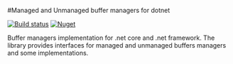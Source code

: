 #Managed and Unmanaged buffer managers for dotnet

[![Build status](https://ci.appveyor.com/api/projects/status/nmx8c7p5fygse6bb?svg=true)](https://ci.appveyor.com/project/gigi81/buffermanager) [![Nuget](https://img.shields.io/nuget/v/Grillisoft.BufferManager.svg)](https://www.nuget.org/packages/Grillisoft.BufferManager)

Buffer managers implementation for .net core and .net framework. The library provides interfaces for managed and unmanaged buffers managers and some implementations.

